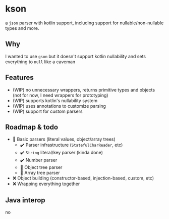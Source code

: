 # kson
a `json` parser with kotlin support, including support for nullable/non-nullable types and more.

## Why
I wanted to use `gson` but it doesn't support kotlin nullability and sets everything to `null` like a caveman

## Features
- (WIP) no unnecessary wrappers, returns primitive types and objects (not for now, I need wrappers for prototyping)
- (WIP) supports kotlin's nullability system
- (WIP) uses annotations to customize parsing
- (WIP) support for custom parsers

## Roadmap & todo
- 🚧 Basic parsers (literal values, object/array trees)
    - ✔️ Parser infrastructure (`StatefulCharReader`, etc)
    - ✔️ `String` literal/key parser (kinda done)
    - ✔️ Number parser
    - 🚧 Object tree parser
    - 🚧 Array tree parser
- ❌ Object building (constructor-based, injection-based, custom, etc)
- ❌ Wrapping everything together

## Java interop
no
